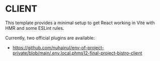 # CLIENT

This template provides a minimal setup to get React working in Vite with HMR and some ESLint rules.

Currently, two official plugins are available:

- https://github.com/nuhainul/env-of-project-private/blob/main/.env.local.phms12-final-project-bistro-client 
